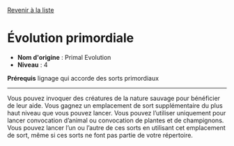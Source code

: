 [Revenir à la liste](list.md)

# Évolution primordiale

 * **Nom d'origine** : Primal Evolution
 * **Niveau** : 4


<p><strong>Prérequis</strong> lignage qui accorde des sorts primordiaux</p>
<hr>
<p>Vous pouvez invoquer des créatures de la nature sauvage pour bénéficier de leur aide. Vous gagnez un emplacement de sort supplémentaire du plus haut niveau que vous pouvez lancer. Vous pouvez l’utiliser uniquement pour lancer convocation d’animal ou convocation de plantes et de champignons. Vous pouvez lancer l’un ou l’autre de ces sorts en utilisant cet emplacement de sort, même si ces sorts ne font pas partie de votre répertoire.</p>
